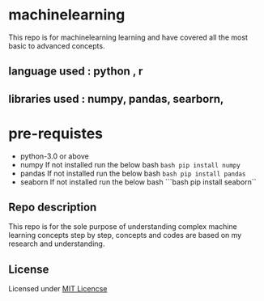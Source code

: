 # machinelearning
This repo is for machinelearning learning and have covered all the most basic to advanced concepts.


## language used  : python , r 
## libraries used : numpy, pandas, searborn, 

# pre-requistes
- python-3.0 or above
- numpy
If not installed run the below bash 
```bash pip install numpy```
- pandas
If not installed run the below bash 
```bash pip install pandas```
- seaborn 
If not installed run the below bash 
```bash pip install seaborn``

## Repo description
This repo is for the sole purpose of understanding complex machine learning concepts step by step,
concepts and codes are based on my research and understanding.

## License
Licensed under [MIT Licencse](LICENSE)